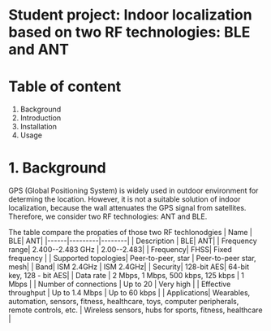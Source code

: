 # Student project: Indoor localization based on two RF technologies: BLE and ANT

# Table of content
1.  Background
2.  Introduction 
3.  Installation
4.  Usage

# 1. Background

GPS (Global Positioning System) is widely used in outdoor environment for determing the location. However, it is not a suitable solution of indoor localization, because the wall attenuates the GPS signal from satellites. Therefore, we consider two RF technologies: ANT and BLE. 

The table compare the propaties of those two RF techlonodgies
| Name | BLE| ANT|
|------|---------|--------|
| Description | BLE| ANT|
| Frequency range| 2\.400\-\-2\.483 GHz | 2\.00\-\-2\.483|
| Frequency| FHSS| Fixed frequency |
| Supported topologies| Peer\-to\-peer, star | Peer\-to\-peer star, mesh|
| Band| ISM 2\.4GHz | ISM 2\.4GHz|
| Security| 128\-bit AES| 64\-bit key, 128 \- bit AES|
| Data rate | 2 Mbps, 1 Mbps, 500 kbps, 125 kbps | 1 Mbps |
| Number of connections | Up to 20 | Very high |
| Effective throughput | Up to 1\.4 Mbps | Up to 60 kbps |
| Applications| Wearables, automation, sensors, fitness, healthcare, toys, computer peripherals, remote controls, etc\. | Wireless sensors, hubs for sports, fitness, healthcare |

